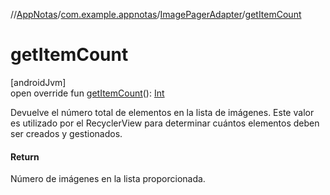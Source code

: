 //[AppNotas](../../../index.md)/[com.example.appnotas](../index.md)/[ImagePagerAdapter](index.md)/[getItemCount](get-item-count.md)

# getItemCount

[androidJvm]\
open override fun [getItemCount](get-item-count.md)(): [Int](https://kotlinlang.org/api/latest/jvm/stdlib/kotlin-stdlib/kotlin/-int/index.html)

Devuelve el número total de elementos en la lista de imágenes. Este valor es utilizado por el RecyclerView para determinar cuántos elementos deben ser creados y gestionados.

#### Return

Número de imágenes en la lista proporcionada.
